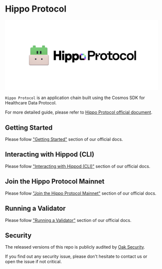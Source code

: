 # Hippo Protocol

<img src="./logo/hippo-protocol.jpg" width = 700 />

`Hippo Protocol` is an application chain built using the Cosmos SDK for Healthcare Data Protocol.

For more detailed guide, please refer to [Hippo Protocol official document](https://docs.hippoprotocol.ai/).

## Getting Started

Please follow ["Getting Started"](https://docs.hippoprotocol.ai/main/getting-started) section of our official docs.

## Interacting with Hippod (CLI)

Please follow ["Interacting with Hippod (CLI)"](https://docs.hippoprotocol.ai/main/hub-tutorials/hippod) section of our official docs.

## Join the Hippo Protocol Mainnet

Please follow ["Join the Hippo Protocol Mainnet"](https://docs.hippoprotocol.ai/main/hub-tutorials/join-mainnet) section of our official docs.

## Running a Validator

Please follow ["Running a Validator"](https://docs.hippoprotocol.ai/main/validators/validator-setup) section of our official docs.

## Security

The released versions of this repo is publicly audited by [Oak Security](https://github.com/oak-security/audit-reports/tree/main/Hippo%20Protocol).

If you find out any security issue, please don't hesitate to contact us or open the issue if not critical.
